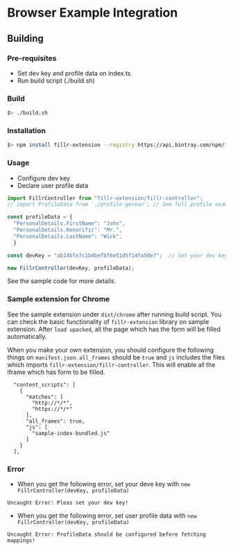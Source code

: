 # Browser Example Integration

## Building

### Pre-requisites

- Set dev key and profile data on index.ts
- Run build script (./build.sh)

### Build

```bash
$> ./build.sh
```

### Installation

```bash
$> npm install fillr-extension --registry https://api.bintray.com/npm/fillr/npm
```

### Usage

- Configure dev key
- Declare user profile data

```typescript
import FillrController from "fillr-extension/fillr-controller";
// import ProfileData from './profile-german'; // See full profile example data

const profileData = {
  "PersonalDetails.FirstName": "John",
  "PersonalDetails.Honorific": "Mr.",
  "PersonalDetails.LastName": "Wick",
  }

const devKey = "ab14bfe7c1b4befbf6e51d5f14fa50e7";  // Set your dev key

new FillrController(devKey, profileData);
```

See the sample code for more details.

### Sample extension for Chrome

See the sample extension under `dist/chrome` after running build script. You can check the basic functionality of `fillr-extension` library on sample extension. After `load upacked`, all the page which has the form will be filled automatically.

When you make your own extension, you should configure the following things on `manifest.json`. `all_frames` should be `true` and `js` includes the files which imports `fillr-extension/fillr-controller`. This will enable all the iframe which has form to be filled.

```
  "content_scripts": [
    {
      "matches": [
        "http://*/*",
        "https://*/*"
      ],
      "all_frames": true,
      "js": [
        "sample-index-bundled.js"
      ]
    }
  ],
```  

### Error
- When you get the following error, set your deve key with `new FillrController(devKey, profileData)`

```
Uncaught Error: Pleas set your dev key!
```

- When you get the following error, set user profile data with `new FillrController(devKey, profileData)`

``` 
Uncaught Error: ProfileData should be configured before fetching mappings!
```

